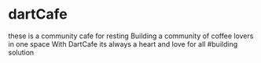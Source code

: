 # dartCafe
these is a community cafe for resting
Building a community of coffee lovers in one space 
With DartCafe its always a heart and love for all 
#building solution

 
 
 
 
